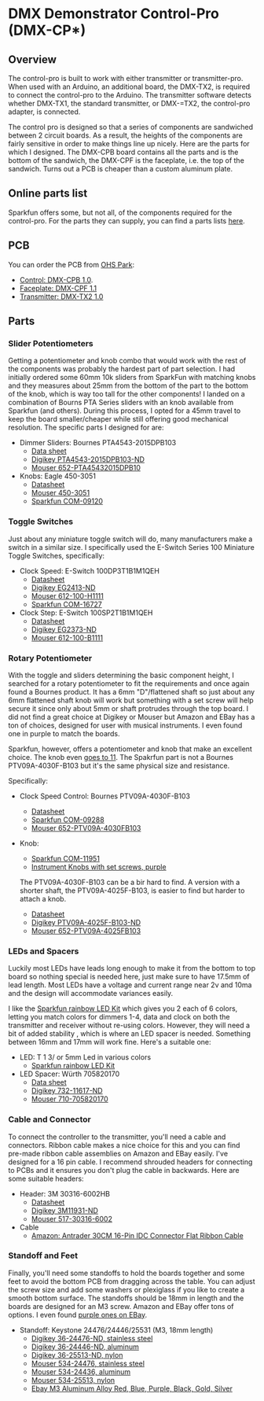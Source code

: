 # DMX Demonstrator Control-Pro  (DMX-CP*)

## Overview

The control-pro is built to work with either transmitter or transmitter-pro. When used with an Arduino, an additional board, the DMX-TX2, is required to connect the control-pro to the Arduino. The transmitter software detects whether DMX-TX1, the standard transmitter, or DMX-=TX2, the control-pro adapter, is connected.

The control pro is designed so that a series of components are sandwiched between 2 circuit boards. As a result, the heights of the components are fairly sensitive in order to make things line up nicely. Here are the parts for which I designed. The DMX-CPB board contains all the parts and is the bottom of the sandwich, the DMX-CPF is the faceplate, i.e. the top of the sandwich. Turns out a PCB is cheaper than a custom aluminum plate.

## Online parts list

Sparkfun offers some, but not all, of the components required for the control-pro. For the parts they can supply, you can find a parts lists [here](https://www.sparkfun.com/wish_lists/160543).

## PCB

You can order the PCB from [OHS Park](https://oshpark.com/):

- [Control: DMX-CPB 1.0](https://oshpark.com/shared_projects/JQNIThBR).
- [Faceplate: DMX-CPF 1.1](https://oshpark.com/shared_projects/rXztu83J)
- [Transmitter: DMX-TX2 1.0](https://oshpark.com/shared_projects/5JnCfRjj)

## Parts

### Slider Potentiometers

Getting a potentiometer and knob combo that would work with the rest of the components was probably the hardest part of part selection.
I had initially ordered some 60mm 10k sliders from SparkFun with matching knobs and they measures about 25mm from the bottom of the
part to the bottom of the knob, which is way too tall for the other components! I landed on a combination of Bourns PTA Series
sliders with an knob available from Sparkfun (and others). During this process, I opted for a 45mm travel to keep the board smaller/cheaper
while still offering good mechanical resolution. The specific parts I designed for are:

- Dimmer Sliders: Bournes PTA4543-2015DPB103
  - [Data sheet](https://www.mouser.com/datasheet/2/54/pta-778345.pdf)
  - [Digikey PTA4543-2015DPB103-ND](https://www.digikey.com/products/en?keywords=PTA4543-2015DPB103-ND)
  - [Mouser 652-PTA45432015DPB10](https://www.mouser.com/ProductDetail/Bourns/PTA4543-2015DPB103?qs=U%2FacTlguYxbmwS%2FtylIWJw%3D%3D)
- Knobs: Eagle 450-3051
  - [Datasheet](https://www.mouser.com/datasheet/2/209/EPD-200140-1171100.pdf)
  - [Mouser 450-3051](https://www.mouser.com/ProductDetail/Eagle-Plastic-Devices/450-3051?qs=hTs5c5NaUrTeABpuQnP9ug%3D%3D)
  - [Sparkfun COM-09120](https://www.sparkfun.com/products/9120)

### Toggle Switches

Just about any miniature toggle switch will do, many manufacturers make a switch in a similar size. I specifically used the E-Switch Series 100 Miniature Toggle Switches, specifically:

- Clock Speed: E-Switch 100DP3T1B1M1QEH
  - [Datasheet](https://sten-eswitch-13110800-production.s3.amazonaws.com/system/asset/product_line/data_sheet/129/100.pdf)
  - [Digikey EG2413-ND](https://www.digikey.com/products/en?keywords=100DP3T1B1M1QEH)
  - [Mouser 612-100-H1111](https://www.mouser.com/ProductDetail/E-Switch/100DP3T1B1M1QEH?qs=g8hxKYs5b3yy1L1GZVrx5w%3D%3D)
  - [Sparkfun COM-16727](https://www.sparkfun.com/products/16727)
- Clock Step: E-Switch 100SP2T1B1M1QEH
  - [Datasheet](https://sten-eswitch-13110800-production.s3.amazonaws.com/system/asset/product_line/data_sheet/129/100.pdf)
  - [Digikey EG2373-ND](https://www.digikey.com/product-detail/en/e-switch/100SP2T1B1M1QEH/EG2373-ND/378842)
  - [Mouser 612-100-B1111](https://www.mouser.com/ProductDetail/E-Switch/100SP2T1B1M1QEH?qs=HKd%2Fp3M7KlWCZ%252BGqDexPKQ%3D%3D)

### Rotary Potentiometer

With the toggle and sliders determining the basic component height, I searched for a rotary potentiometer to fit the requirements and once again
found a Bournes product. It has a 6mm "D"/flattened shaft so just about any 6mm flattened shaft knob will work but something with a set screw will
help secure it since only about 5mm or shaft protrudes through the top board. I did not find a great choice at Digikey or Mouser but Amazon and EBay has a ton of choices, designed for user with musical instruments. I even found one in purple to match the boards.

Sparkfun, however, offers a potentiometer and knob that make an excellent choice. The knob even [goes to 11](https://en.wikipedia.org/wiki/Up_to_eleven). The Spakrfun part is not a Bournes PTV09A-4030F-B103 but it's the same physical size and resistance.

Specifically:

- Clock Speed Control: Bournes PTV09A-4030F-B103
  - [Datasheet](https://www.bourns.com/docs/Product-Datasheets/PTV09.pdf)
  - [Sparkfun COM-09288](https://www.sparkfun.com/products/9288)
  - [Mouser 652-PTV09A-4030FB103](https://www.mouser.com/ProductDetail/Bourns/PTV09A-4030F-B103?qs=Zq5ylnUbLm4pfFuWlwC80Q%3D%3D)
- Knob:
  - [Sparkfun COM-11951](https://www.sparkfun.com/products/11951)
  - [Instrument Knobs with set screws, purple](https://smile.amazon.com/dp/B07QXGPP97/ref=cm_sw_em_r_mt_dp_UOcvFbW92ES6R)

  The PTV09A-4030F-B103 can be a bir hard to find. A version with a shorter shaft, the PTV09A-4025F-B103, is easier to find but harder to attach a knob.
  - [Datasheet](https://www.bourns.com/docs/Product-Datasheets/PTV09.pdf)
  - [Digikey PTV09A-4025F-B103-ND](https://www.digikey.com/products/en?keywords=PTV09A-4025F-B103)
  - [Mouser 652-PTV09A-4025FB103](https://www.mouser.com/ProductDetail/Bourns/PTV09A-4025F-B103?qs=okKRLHKnSlbwMbAO07mw0g%3D%3D)

### LEDs and Spacers

Luckily most LEDs have leads long enough to make it from the bottom to top board so nothing special is needed here, just make sure to have 17.5mm of lead length. Most LEDs have a voltage and current range near 2v and 10ma and the design will accommodate variances easily.

I like the [Sparkfun rainbow LED Kit](https://www.sparkfun.com/products/12903) which gives you 2 each of 6 colors, letting you match colors for dimmers 1-4, data and clock on both the transmitter and receiver without re-using colors. However, they will need a bit of added stability , which is where an LED spacer is needed. Something between 16mm and 17mm will work fine. Here's a suitable one:

- LED: T 1 3/ or 5mm Led in various colors
  - [Sparkfun rainbow LED Kit](https://www.sparkfun.com/products/12903)
- LED Spacer: Würth 705820170
  - [Data sheet](https://www.we-online.de/katalog/datasheet/705820xxx_overview.pdf)
  - [Digikey 732-11617-ND](https://www.digikey.com/product-detail/en/w%C3%BCrth-elektronik/705820170/732-11617-ND/7681962)
  - [Mouser 710-705820170](https://www.mouser.com/ProductDetail/Wurth-Elektronik/705820170?qs=wr8lucFkNMUaK6Cwpwjx5Q%3D%3D)

### Cable and Connector

To connect the controller to the transmitter, you'll need a cable and connectors. Ribbon cable makes a nice choice for this and you can find pre-made ribbon cable assemblies on Amazon and EBay easily. I've designed for a 16 pin cable. I recommend shrouded headers for connecting to PCBs and it ensures you don't plug the cable in backwards. Here are some suitable headers:

- Header: 3M 30316-6002HB
  - [Datasheet](https://www.mouser.com/datasheet/2/1/78-5100-0818-4_D-221281.pdf)
  - [Digikey 3M11931-ND](https://www.digikey.com/products/en?keywords=30316-6002HB)
  - [Mouser 517-30316-6002](https://www.mouser.com/ProductDetail/3M-Electronic-Solutions-Division/30316-6002HB?qs=QV10cN0MjFtE79zTqp0XZw%3D%3D)
- Cable
  - [Amazon: Antrader 30CM 16-Pin IDC Connector Flat Ribbon Cable](https://smile.amazon.com/dp/B07FZWH9S6/ref=cm_sw_em_r_mt_dp_n0-BFbMSE9MJX )

### Standoff and Feet

Finally, you'll need some standoffs to hold the boards together and some feet to avoid the bottom PCB from dragging across the table. You can adjust the screw size and add some washers or plexiglass if you like to create a smooth bottom surface. The standoffs should be 18mm in length and the boards are designed for an M3 screw. Amazon and EBay offer tons of options. I even found [purple ones on EBay](https://www.ebay.com/itm/M3-Aluminum-Alloy-Female-Hex-Hexagon-Threaded-Bush-Sleeve-Standoff-Pillar-Spacer/174350100853?ssPageName=STRK%3AMEBIDX%3AIT&var=473550930125&_trksid=p2060353.m1438.l2649).

- Standoff: Keystone 24476/24446/25531 (M3, 18mm length)
  - [Digikey 36-24476-ND, stainless steel](https://www.digikey.com/product-detail/en/keystone-electronics/24476/36-24476-ND/1532963)
  - [Digikey 36-24446-ND, aluminum](https://www.digikey.com/product-detail/en/keystone-electronics/24446/36-24446-ND/1532945)
  - [Digikey 36-25513-ND, nylon](https://www.digikey.com/product-detail/en/keystone-electronics/25513/36-25513-ND/1532191)
  - [Mouser 534-24476, stainless steel](https://www.mouser.com/ProductDetail/Keystone-Electronics/24476?qs=UWqYQ%2F2cZWsNG8Fm%2FRkk0Q%3D%3D)
  - [Mouser 534-24436, aluminum](https://www.mouser.com/ProductDetail/Keystone-Electronics/24436?qs=UWqYQ%2F2cZWv7%252B7DoeljlhQ%3D%3D)
  - [Mouser 534-25513, nylon](https://www.mouser.com/ProductDetail/Keystone-Electronics/25513?qs=UWqYQ%2F2cZWtItbFiR1P%2F3w%3D%3D)
  - [Ebay M3 Aluminum Alloy Red, Blue, Purple, Black, Gold, Silver](https://www.ebay.com/itm/M3-Aluminum-Alloy-Female-Hex-Hexagon-Threaded-Bush-Sleeve-Standoff-Pillar-Spacer/174350100853?ssPageName=STRK%3AMEBIDX%3AIT&var=473550930125&_trksid=p2060353.m1438.l2649)